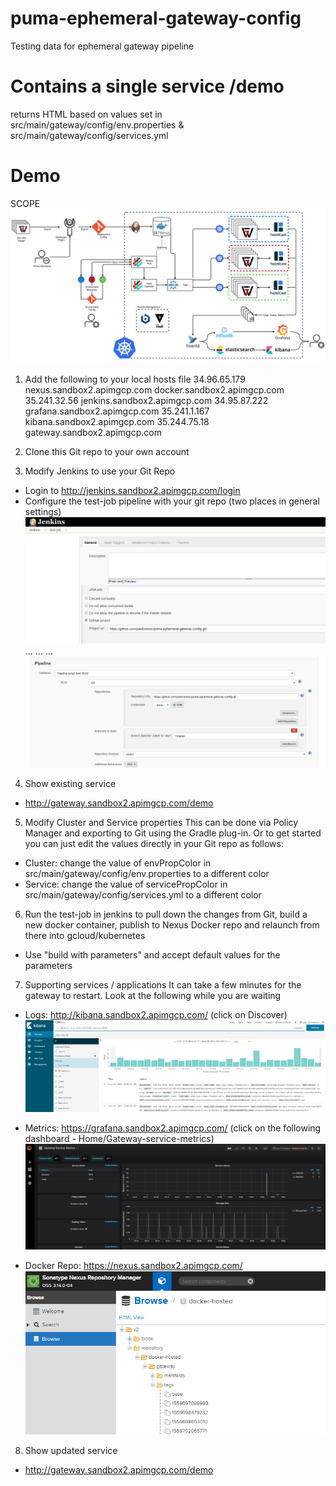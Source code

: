 # puma-ephemeral-gateway-config
Testing data for ephemeral gateway pipeline

# Contains a single service /demo
returns HTML based on values set in src/main/gateway/config/env.properties & src/main/gateway/config/services.yml

# Demo

SCOPE
![Scope](https://github.com/paulconnor/puma-ephemeral-gateway-config/blob/master/scope.png)

1. Add the following to your local hosts file
  34.96.65.179 nexus.sandbox2.apimgcp.com docker.sandbox2.apimgcp.com
  35.241.32.56 jenkins.sandbox2.apimgcp.com
  34.95.87.222 grafana.sandbox2.apimgcp.com
  35.241.1.167 kibana.sandbox2.apimgcp.com
  35.244.75.18 gateway.sandbox2.apimgcp.com

2. Clone this Git repo to your own account

3. Modify Jenkins to use your Git Repo
- Login to http://jenkins.sandbox2.apimgcp.com/login
- Configure the test-job pipeline with your git repo (two places in general settings)
![Jenkins->test-job->Congigure->general #1](https://github.com/paulconnor/puma-ephemeral-gateway-config/blob/master/jenkins1.png)
...
...
...
![Jenkins->test-job->Congigure->general #2](https://github.com/paulconnor/puma-ephemeral-gateway-config/blob/master/jenkins2.png)

4. Show existing service
- http://gateway.sandbox2.apimgcp.com/demo

5. Modify Cluster and Service properties
This can be done via Policy Manager and exporting to Git using the Gradle plug-in. Or to get started you can just edit the values directly in your Git repo as follows:
  - Cluster: change the value of envPropColor in src/main/gateway/config/env.properties to a different color
  - Service: change the value of servicePropColor in src/main/gateway/config/services.yml to a different color

6. Run the test-job in jenkins to pull down the changes from Git, build a new docker container, publish to Nexus Docker repo and relaunch from there into gcloud/kubernetes
- Use "build with parameters" and accept default values for the parameters

7. Supporting services / applications 
It can take a few minutes for the gateway to restart. Look at the following while you are waiting
- Logs: http://kibana.sandbox2.apimgcp.com/ (click on Discover)
![Kibana](https://github.com/paulconnor/puma-ephemeral-gateway-config/blob/master/kibana.png)

- Metrics: https://grafana.sandbox2.apimgcp.com/ (click on the following dashboard - Home/Gateway-service-metrics)
![grafana](https://github.com/paulconnor/puma-ephemeral-gateway-config/blob/master/grafana.png)

- Docker Repo: https://nexus.sandbox2.apimgcp.com/
![Nexus](https://github.com/paulconnor/puma-ephemeral-gateway-config/blob/master/nexus.png)


8. Show updated service 
- http://gateway.sandbox2.apimgcp.com/demo
